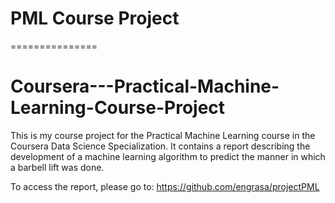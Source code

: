 # PML Course Project
===============

# Coursera---Practical-Machine-Learning-Course-Project

This is my course project for the Practical Machine Learning course in the Coursera Data Science Specialization. It contains a report describing the development of a machine learning algorithm to predict the manner in which a barbell lift was done.

To access the report, please go to:
https://github.com/engrasa/projectPML
